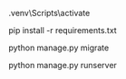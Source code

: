 
.venv\Scripts\activate


pip install -r requirements.txt


python manage.py migrate


python manage.py runserver 